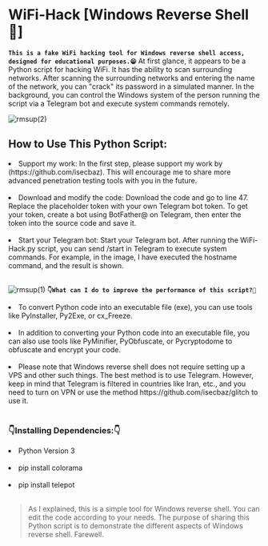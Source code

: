 # WiFi-Hack [Windows Reverse Shell👺]
**`This is a fake WiFi hacking tool for Windows reverse shell access, designed for educational purposes.😁`**
At first glance, it appears to be a Python script for hacking WiFi. It has the ability to scan surrounding networks. After scanning the surrounding networks and entering the name of the network, you can "crack" its password in a simulated manner. In the background, you can control the Windows system of the person running the script via a Telegram bot and execute system commands remotely.

![rmsup(2)](https://github.com/isecbaz/WiFi-Hack/assets/157783650/13e78723-b8aa-4242-aa86-64381d0d3653)
<h2>How to Use This Python Script:</h2>
<li>Support my work: In the first step, please support my work by (https://github.com/isecbaz). This will encourage me to share more advanced penetration testing tools with you in the future.</li>
<br>
<li>Download and modify the code: Download the code and go to line 47. Replace the placeholder token with your own Telegram bot token. To get your token, create a bot using BotFather@ on Telegram, then enter the token into the source code and save it.</li>
<br>
<li>Start your Telegram bot: Start your Telegram bot. After running the WiFi-Hack.py script, you can send /start in Telegram to execute system commands. For example, in the image, I have executed the hostname command, and the result is shown.</li>
<br>

![rmsup(1)](https://github.com/isecbaz/WiFi-Hack/assets/157783650/2914cfce-8e7c-486c-98cc-15e8cf177a79)
**`👇What can I do to improve the performance of this script?🤔`**
<li>To convert Python code into an executable file (exe), you can use tools like PyInstaller, Py2Exe, or cx_Freeze.</li>
<br>
<li>In addition to converting your Python code into an executable file, you can also use tools like PyMinifier, PyObfuscate, or Pycryptodome to obfuscate and encrypt your code.</li>
<br>
<li>Please note that Windows reverse shell does not require setting up a VPS and other such things. The best method is to use Telegram. However, keep in mind that Telegram is filtered in countries like Iran, etc., and you need to turn on VPN or use the method https://github.com/isecbaz/glitch to use it.</li>
<br>

<h3>👇Installing Dependencies:👇</h3>
<li>Python Version 3</li>
<br>
<li>pip install colorama</li>
<br>
<li>pip install telepot</li>
<br>

>As I explained, this is a simple tool for Windows reverse shell. You can edit the code according to your needs. The purpose of sharing this Python script is to demonstrate the different aspects of Windows reverse shell. Farewell.
